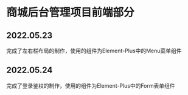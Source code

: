 # 商城后台管理项目前端部分

## 2022.05.23

完成了左右栏布局的制作，使用的组件为Element-Plus中的Menu菜单组件

## 2022.05.24

完成了登录鉴权的制作，使用的组件为Element-Plus中的Form表单组件

